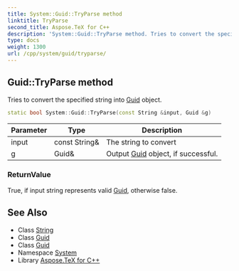 ```yaml
---
title: System::Guid::TryParse method
linktitle: TryParse
second_title: Aspose.TeX for C++
description: 'System::Guid::TryParse method. Tries to convert the specified string into Guid object in C++.'
type: docs
weight: 1300
url: /cpp/system/guid/tryparse/
---
```

## Guid::TryParse method


Tries to convert the specified string into [Guid](../) object.

```cpp
static bool System::Guid::TryParse(const String &input, Guid &g)
```


| Parameter | Type | Description |
| --- | --- | --- |
| input | const String\& | The string to convert |
| g | Guid\& | Output [Guid](../) object, if successful. |

### ReturnValue

True, if input string represents valid [Guid](../), otherwise false.

## See Also

* Class [String](../../string/)
* Class [Guid](../)
* Class [Guid](../)
* Namespace [System](../../)
* Library [Aspose.TeX for C++](../../../)

